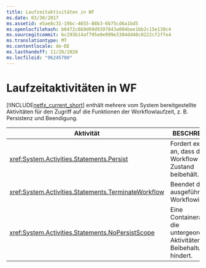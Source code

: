 ```yaml
---
title: Laufzeitaktivitäten in WF
ms.date: 03/30/2017
ms.assetid: e5ae8c31-19bc-4655-88b3-6b75cd6a1bd5
ms.openlocfilehash: b0472c669d69d9397843a004bee1bb2c15e139c4
ms.sourcegitcommit: bc293b14af795e0e999e3304dd40c0222cf2ffe4
ms.translationtype: MT
ms.contentlocale: de-DE
ms.lasthandoff: 11/26/2020
ms.locfileid: "96245700"
---
```

# <a name="runtime-activities-in-wf"></a>Laufzeitaktivitäten in WF

[!INCLUDE[netfx_current_short](../../../includes/netfx-current-short-md.md)] enthält mehrere vom System bereitgestellte Aktivitäten für den Zugriff auf die Funktionen der Workflowlaufzeit, z. B. Persistenz und Beendigung.  
  
|Aktivität|BESCHREIBUNG|  
|--------------|-----------------|  
|<xref:System.Activities.Statements.Persist>|Fordert explizit an, dass der Workflow seinen Zustand beibehält.|  
|<xref:System.Activities.Statements.TerminateWorkflow>|Beendet die ausgeführte Workflowinstanz.|  
|<xref:System.Activities.Statements.NoPersistScope>|Eine Containeraktivität, die untergeordnete Aktivitäten an der Beibehaltung hindert.|
